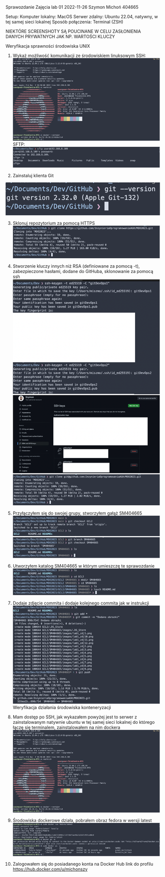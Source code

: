 Sprawozdanie Zajęcia lab 01
2022-11-26
Szymon Michoń 404665

Setup:
Komputer lokalny: MacOS
Serwer zdalny: Ubuntu 22.04, natywny, w tej samej sieci lokalnej
Sposób połączenia: Terminal (ZSH)

NIEKTÓRE SCREENSHOTY SĄ POUCINANE W CELU ZASŁONIENIA DANYCH PRYWATNYCH JAK NP. WARTOŚCI KLUCZY

Weryfikacja sprawności środowiska UNIX
1.	Wykaż możliwość komunikacji ze środowiskiem linuksowym
SSH:
 ![image description](images/lab1_zdj1.png)
SFTP:
 ![image description](images/lab1_zdj2.png)

2.	Zainstaluj klienta Git

 ![image description](images/lab1_zdj3.png)


3.	Sklonuj repozytorium za pomocą HTTPS
![image description](images/lab1_zdj4.png)
 
4.	Stworzenie kluczy innych niż RSA (definiowane za pomocą -t), zabezpieczone hasłami, dodane do GitHuba, sklonowanie za pomocą ssh
 ![image description](images/lab1_zdj5.png)
 ![image description](images/lab1_zdj6.png)
 ![image description](images/lab1_zdj7.png) 
 

5.	Przyłączyłem się do swojej grupy, stworzyłem gałąż SM404665
 ![image description](images/lab1_zdj8.png)
 ![image description](images/lab1_zdj9.png)
 
6.	Utworzyłem katalog SM404665 w którym umieszczę te sprawozdanie
 ![image description](images/lab1_zdj10.png)
7. Dodaje zdjęcie commita i dodaje kolejnego commita jak w instrukcji
 ![image description](images/lab1_zdj13.png)
Weryfikacja działania środowiska konteneryzacji
1.	Mam dostęp po SSH, jak wykazałem powyżej jest to serwer z zainstalowanym natywnie ubuntu w tej samej sieci lokalnej do którego łączę się terminalem, zainstalowałem na nim dockera
 ![image description](images/lab1_zdj11.png)

2.	Środowiska dockerowe działa, pobrałem obraz fedora w wersji latest
 ![image description](images/lab1_zdj12.png)

3.	Zalogowałem się do posiadanego konta na Docker Hub link do profilu https://hub.docker.com/u/michonszy

